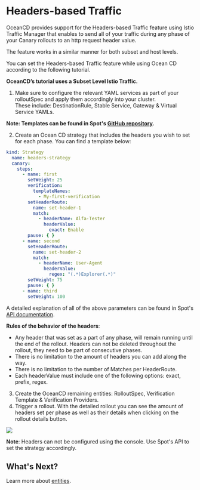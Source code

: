 # Headers-based Traffic

OceanCD provides support for the Headers-based Traffic feature using Istio Traffic Manager that enables to send all of your traffic during any phase of your Canary rollouts to an http request header value.

The feature works in a similar manner for both subset and host levels.  

You can set the Headers-based Traffic feature while using Ocean CD according to the following tutorial.

**OceanCD’s tutorial uses a Subset Level Istio Traffic.**

1. Make sure to configure the relevant YAML services as part of your rolloutSpec and apply them accordingly into your cluster.  
These include: DestinationRule, Stable Service, Gateway & Virtual Service YAMLs.

**Note: Templates can be found in Spot's [GitHub repository](https://github.com/spotinst/spot-oceancd-releases/tree/main/examples/features/headers_based_traffic).**

2. Create an Ocean CD strategy that includes the headers you wish to set for each phase. You can find a template below:

```yaml
kind: Strategy
  name: headers-strategy
  canary:
    steps:
      - name: first
        setWeight: 25
        verification:
          templateNames:
            - My-first-verification
        setHeaderRoute:
          name: set-header-1
          match:
            - headerName: Alfa-Tester
              headerValue:
                exact: Enable
        pause: { }
      - name: second
        setHeaderRoute:
          name: set-header-2
          match:
            - headerName: User-Agent
              headerValue:
                regex: "(.*)Explorer(.*)"
        setWeight: 75
        pause: { }
      - name: third
        setWeight: 100
```

A detailed explanation of all of the above parameters can be found in Spot's [API documentation](https://docs.spot.io/api/#tag/Ocean-CD/operation/OceanCDStrategyCreate).

**Rules of the behavior of the headers**:  

* Any header that was set as a part of any phase, will remain running until the end of the rollout. Headers can not be deleted throughout the rollout, they need to be part of consecutive phases.  
* There is no limitation to the amount of headers you can add along the way.
* There is no limitation to the number of Matches per HeaderRoute.
* Each headerValue must include one of the following options: exact, prefix, regex.

3. Create the OceanCD remaining entities: RolloutSpec, Verification Template & Verification Providers.
4. Trigger a rollout. With the detailed rollout you can see the amount of headers set per phase as well as their details when clicking on the rollout details button.  

<img src="/ocean-cd/_media/headers-1.png" />

**Note**: Headers can not be configured using the console. Use Spot's API to set the strategy accordingly.  


## What's Next?

Learn more about [entities](ocean-cd/concepts-features/entities).
